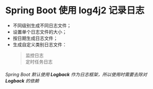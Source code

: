 # Spring Boot 使用 log4j2 记录日志

* 不同级别生成不同日志文件；
* 设置单个日志文件的大小；
* 按日期生成日志文件；
* 生成自定义类别日志文件：
  > 监控日志  
  > 定时任务日志
 
 ###### Spring Boot 默认使用 **Logback** 作为日志框架，所以使用时需要去除对 **Logback** 的依赖